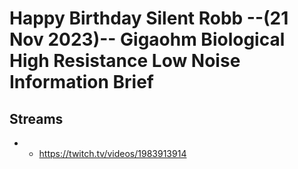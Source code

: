 # Happy Birthday Silent Robb --(21 Nov 2023)-- Gigaohm Biological High Resistance Low Noise Information Brief

## Streams
- - https://twitch.tv/videos/1983913914

